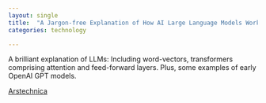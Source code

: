 ```yaml
---
layout: single
title:  "A Jargon-free Explanation of How AI Large Language Models Work"
categories: technology

---
```

A brilliant explanation of LLMs: Including word-vectors, transformers comprising attention and feed-forward layers. Plus, some examples of early OpenAI GPT models. 

[Arstechnica](https://arstechnica.com/science/2023/07/a-jargon-free-explanation-of-how-ai-large-language-models-work/)
